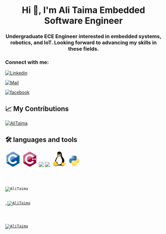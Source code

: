 
<h1  align="center">Hi 👋,  I'm Ali Taima Embedded Software Engineer</h1>
<h3  align="center"> Undergraduate ECE Engineer interested in embedded systems, robotics, and IoT. Looking forward to advancing my skills in these fields.
</h3>


### Connect with me:
<p  align="left">

[![Linkedin](https://img.shields.io/badge/LinkedIn-Ali%20Taima-blue?logo=Linkedin&logoColor=blue&labelColor=black)](https://www.linkedin.com/in/ali-mohamed-taima-9328b71a1/)

[![Mail](https://img.shields.io/badge/alitaima2023@gmaill.com-blue?logo=Gmail&logoColor=blue&labelColor=black)](alitaima2023@gmaill.com)

[![facebook](https://img.shields.io/badge/facebook-Ali%20M%20Taima-blue?logo=facebook&logoColor=blue&labelColor=black)](https://www.facebook.com/profile.php?id=100013586533673)

</p>

## 📈 My Contributions <br>
<p  align="left">  <a  href="https://github.com/ryo-ma/github-profile-trophy"><img  src="https://github-profile-trophy.vercel.app/?username=AliTaima"  alt="AliTaima"  /></a>  </p>

## 🛠️ languages and tools
<code><img  height="50"  src="https://raw.githubusercontent.com/devicons/devicon/master/icons/c/c-original.svg"></code>  <code><img  height="50"  src="https://raw.githubusercontent.com/devicons/devicon/master/icons/cplusplus/cplusplus-original.svg"></code>  <code><img  height="50"  src="https://www.vectorlogo.zone/logos/git-scm/git-scm-icon.svg"></code>  <code><img  height="50"  src="https://user-images.githubusercontent.com/674621/71187801-14e60a80-2280-11ea-94c9-e56576f76baf.png"></code>  <code><img  height="50"  src="https://raw.githubusercontent.com/devicons/devicon/master/icons/linux/linux-original.svg"></code> <code><img src="https://raw.githubusercontent.com/devicons/devicon/master/icons/python/python-original.svg"  alt="python"  width="40"  height="40"/>  </a>  <a  href="https://pytorch.org/"  target="_blank"  rel="noreferrer">

<p><img  align="left"  src="https://github-readme-stats.vercel.app/api/top-langs?username=AliTaima&show_icons=true&locale=en&layout=compact"  alt="AliTaima"  /></p>

  

<p>&nbsp;<img  align="center"  src="https://github-readme-stats.vercel.app/api?username=AliTaima&show_icons=true&locale=en"  alt="AliTaima"  /></p>


<p><img  align="center"  src="https://github-readme-streak-stats.herokuapp.com/?user=AliTaima&"  alt="AliTaima"  /></p>
